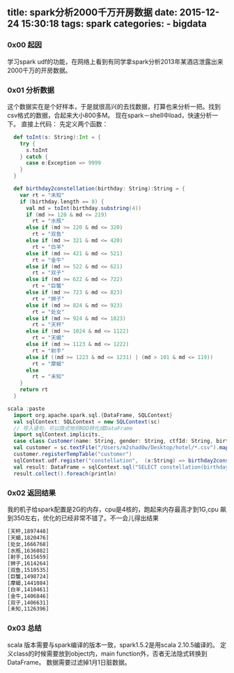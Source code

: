 title: spark分析2000千万开房数据
date: 2015-12-24 15:30:18
tags: spark 
categories: 
	- bigdata
---


### 0x00 起因
学习spark udf的功能，在网络上看到有同学拿spark分析2013年某酒店泄露出来2000千万的开房数据。
<!--more-->
### 0x01 分析数据
这个数据实在是个好样本，于是就很高兴的去找数据，打算也来分析一把。找到csv格式的数据，合起来大小800多M。
现在spark－shell中load，快速分析一下。
直接上代码：
先定义两个函数：
```scala
  def toInt(s: String):Int = {
    try {
      s.toInt
    } catch {
      case e:Exception => 9999
    }
  }
```
```scala
  def birthday2constellation(birthday: String):String = {
    var rt = "未知"
    if (birthday.length == 8) {
      val md = toInt(birthday.substring(4))
      if (md >= 120 & md <= 219)
        rt = "水瓶"
      else if (md >= 220 & md <= 320)
        rt = "双鱼"
      else if (md >= 321 & md <= 420)
        rt = "白羊"
      else if (md >= 421 & md <= 521)
        rt = "金牛"
      else if (md >= 522 & md <= 621)
        rt = "双子"
      else if (md >= 622 & md <= 722)
        rt = "巨蟹"
      else if (md >= 723 & md <= 823)
        rt = "狮子"
      else if (md >= 824 & md <= 923)
        rt = "处女"
      else if (md >= 924 & md <= 1023)
        rt = "天秤"
      else if (md >= 1024 & md <= 1122)
        rt = "天蝎"
      else if (md >= 1123 & md <= 1222)
        rt = "射手"
      else if ((md >= 1223 & md <= 1231) | (md > 101 & md <= 119))
        rt = "摩蝎"
      else
        rt = "未知"
    }
    return rt
  }
  ```

```scala
scala :paste
  import org.apache.spark.sql.{DataFrame, SQLContext}
  val sqlContext: SQLContext = new SQLContext(sc)
  // 导入语句，可以隐式地将RDD转化成DataFrame
  import sqlContext.implicits._
  case class Customer(name: String, gender: String, ctfId: String, birthday: String, address: String)
  val customer = sc.textFile("/Users/m2shad0w/Desktop/hotel/*.csv").map(_.split(",")).filter(line => line.length > 7).map(p => Customer(p(0), p(5), p(4), p(6), p(7))).toDF()
  customer.registerTempTable("customer")
  sqlContext.udf.register("constellation",  (x:String) => birthday2constellation(x))
  val result: DataFrame = sqlContext.sql("SELECT constellation(birthday), count(constellation(birthday)) FROM customer group by constellation(birthday) order by count(constellation(birthday)) desc")
  result.collect().foreach(println)
```
### 0x02 返回结果
我的机子给spark配置是2G的内存，cpu是4核的，跑起来内存最高才到1G,cpu 飙到350左右，优化的已经非常不错了。不一会儿得出结果
```sh
[天秤,1897448]
[天蝎,1820476]
[处女,1666768]
[水瓶,1636082]
[射手,1615659]
[狮子,1614264]
[双鱼,1510535]
[巨蟹,1498724]
[摩蝎,1441084]
[白羊,1410461]
[金牛,1406846]
[双子,1406631]
[未知,1126396]
```
### 0x03 总结 
scala 版本需要与spark编译的版本一致，spark1.5.2是用scala 2.10.5编译的。
定义class的时候需要放到object内，main function外，否者无法隐式转换到DataFrame。
数据需要过滤掉1月1日脏数据。